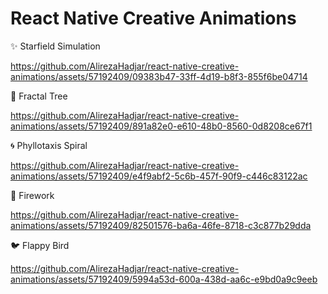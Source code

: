 # React Native Creative Animations

✨ Starfield Simulation

https://github.com/AlirezaHadjar/react-native-creative-animations/assets/57192409/09383b47-33ff-4d19-b8f3-855f6be04714

🌴 Fractal Tree

https://github.com/AlirezaHadjar/react-native-creative-animations/assets/57192409/891a82e0-e610-48b0-8560-0d8208ce67f1

🌀 Phyllotaxis Spiral

https://github.com/AlirezaHadjar/react-native-creative-animations/assets/57192409/e4f9abf2-5c6b-457f-90f9-c446c83122ac

🎇 Firework

https://github.com/AlirezaHadjar/react-native-creative-animations/assets/57192409/82501576-ba6a-46fe-8718-c3c877b29dda

🐦 Flappy Bird

https://github.com/AlirezaHadjar/react-native-creative-animations/assets/57192409/5994a53d-600a-438d-aa6c-e9bd0a9c9eeb



